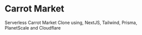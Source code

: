 # Carrot Market

Serverless Carrot Market Clone using, NextJS, Tailwind, Prisma, PlanetScale and Cloudflare
